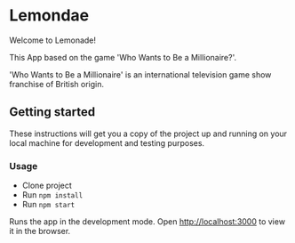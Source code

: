 # Lemondae
Welcome to Lemonade!

This App based on the game 'Who Wants to Be a Millionaire?'.

'Who Wants to Be a Millionaire' is an international television game show franchise of British origin.

## Getting started

These instructions will get you a copy of the project up and running on your local machine for development and testing purposes.

### Usage
* Clone project
* Run `npm install`
* Run `npm start`

Runs the app in the development mode.
Open [http://localhost:3000](http://localhost:3000) to view it in the browser.
